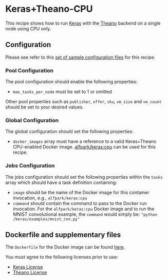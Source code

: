 # Keras+Theano-CPU
This recipe shows how to run [Keras](https://keras.io/) with the
[Theano](http://www.deeplearning.net/software/theano/) backend on
a single node using CPU only.

## Configuration
Please see refer to this [set of sample configuration files](./config) for
this recipe.

### Pool Configuration
The pool configuration should enable the following properties:
* `max_tasks_per_node` must be set to 1 or omitted

Other pool properties such as `publisher`, `offer`, `sku`, `vm_size` and
`vm_count` should be set to your desired values.

### Global Configuration
The global configuration should set the following properties:
* `docker_images` array must have a reference to a valid Keras+Theano
CPU-enabled Docker image.
[alfpark/keras:cpu](https://hub.docker.com/r/alfpark/keras/) can be used for
this recipe.

### Jobs Configuration
The jobs configuration should set the following properties within the `tasks`
array which should have a task definition containing:
* `image` should be the name of the Docker image for this container invocation,
e.g., `alfpark/keras:cpu`
* `command` should contain the command to pass to the Docker run invocation.
For the `alfpark/keras:cpu` Docker image and to run the MNIST convolutional
example, the `command` would simply be:
`"python /keras/examples/mnist_cnn.py"`

## Dockerfile and supplementary files
The `Dockerfile` for the Docker image can be found [here](./docker).

You must agree to the following licenses prior to use:
* [Keras License](https://github.com/fchollet/keras/blob/master/LICENSE)
* [Theano License](https://github.com/Theano/Theano/blob/master/doc/LICENSE.txt)
